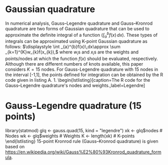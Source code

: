 # Gaussian quadrature
In numerical analysis, Gauss–Legendre quadrature and Gauss–Kronrod quadrature are two forms of Gaussian quadrature that can be  used to approximate the definite integral of a function ($`\int _{a}^{b}f(x)\,dx`$). These types of integrals can be approximated using K-point Gaussian quadrature as follows:
 $`\displaystyle \int _{a}^{b}f(x)\,dx\approx \sum _{k=1}^{K}w_{k}f(x_{k}),`$
where $`w_i`$s and $`x_i`$s are the weights and points/nodes at which the function $`f(x)`$ should be evaluated, respectively.
Although there are different numbers of knots available, this paper considers $K=15$ nodes. For Gauss-Legendre quadrature with 15 nodes in the interval [-1,1], the points defined for integration can be obtained by the R code given in listing A. 1.
\begin{lstlisting}[caption=The R code  for the Gauss–Legendre quadrature's nodes and weights.,label=Legendre]
# Gauss-Legendre quadrature (15 points)
library(statmod)
glq <- gauss.quad(15, kind = "legendre")
xk <- glq$nodes # Nodes
wk <- glq$weights # Weights
K <- length(xk) # K-points
\end{lstlisting}
15-point Kronrod rule (Gauss–Kronrod quadrature) is given based on https://en.wikipedia.org/wiki/Gauss%E2%80%93Kronrod_quadrature_formula.
